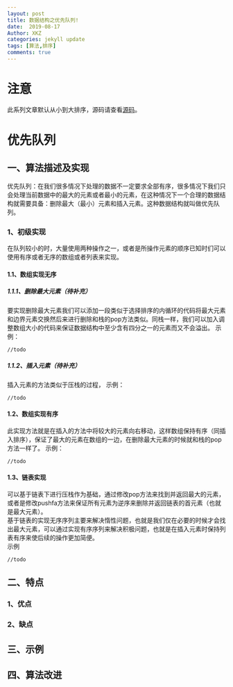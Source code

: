 ```yaml
---
layout: post
title: 数据结构之优先队列!
date:  2019-08-17
Author: XKZ
categories: jekyll update
tags: [算法,排序]
comments: true
---
```

# 注意
此系列文章默认从小到大排序，源码请查看[源码](https://github.com/xukaizhong188/leetcode "源码")。
# 优先队列
## 一、算法描述及实现
优先队列：在我们很多情况下处理的数据不一定要求全部有序，很多情况下我们只会处理当前数据中的最大的元素或者最小的元素，在这种情况下一个合理的数据结构就需要具备：删除最大（最小）元素和插入元素。这种数据结构就叫做优先队列。
### 1、初级实现
在队列较小的时，大量使用两种操作之一，或者是所操作元素的顺序已知时们可以使用有序或者无序的数组或者列表来实现。
#### 1.1、数组实现无序
##### 1.1.1、删除最大元素（待补充）
要实现删除最大元素我们可以添加一段类似于选择排序的内循环的代码将最大元素和边界元素交换然后来进行删除和栈的pop方法类似。同栈一样，我们可以加入调整数组大小的代码来保证数据结构中至少含有四分之一的元素而又不会溢出。
示例：

    //todo
##### 1.1.2、插入元素（待补充）
插入元素的方法类似于压栈的过程，
示例：

    //todo
#### 1.2、数组实现有序
此实现方法就是在插入的方法中将较大的元素向右移动，这样数组保持有序（同插入排序），保证了最大的元素在数组的一边，在删除最大元素的时候就和栈的pop方法一样了。
示例：

    //todo
    
#### 1.3、链表实现
可以基于链表下进行压栈作为基础，通过修改pop方法来找到并返回最大的元素，或者是修改pushfa方法来保证所有元素为逆序来删除并返回链表的首元素（也就是最大元素）。      
基于链表的实现无序序列主要来解决惰性问题，也就是我们仅在必要的时候才会找出最大元素，可以通过实现有序序列来解决积极问题，也就是在插入元素时保持列表有序来使后续的操作更加简便。     
示例

    //todo
## 二、特点
### 1、优点
### 2、缺点
## 三、示例
## 四、算法改进
